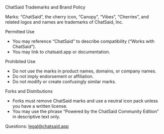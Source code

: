 ChatSaid Trademarks and Brand Policy

Marks: “ChatSaid”, the cherry icon, “Canopy”, “Vibes”, “Cherries”, and related logos and names are trademarks of ChatSaid, Inc.

Permitted Use
- You may reference “ChatSaid” to describe compatibility (“Works with ChatSaid”).
- You may link to chatsaid.app or documentation.

Prohibited Use
- Do not use the marks in product names, domains, or company names.
- Do not imply endorsement or affiliation.
- Do not modify or create confusingly similar marks.

Forks and Distributions
- Forks must remove ChatSaid marks and use a neutral icon pack unless you have a written license.
- You may use the phrase “Powered by the ChatSaid Community Edition” in descriptive text only.

Questions: legal@chatsaid.app

